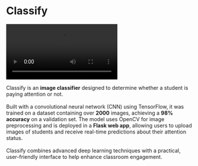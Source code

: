 # Classify

<div>
  <video src="https://github.com/user-attachments/assets/8c63ca0a-a42d-49c7-905c-7c18b652bf5c" width="300" controls>
    Your browser does not support the video tag.
  </video>
</div>

Classify is an **image classifier** designed to determine whether a student is paying attention or not. 
<br/>
<br/>
Built with a convolutional neural network (CNN) using TensorFlow, it was trained on a dataset containing over **2000** images, achieving a **98% accuracy** on a validation set. The model uses OpenCV for image preprocessing and is deployed in a **Flask web app**, allowing users to upload images of students and receive real-time predictions about their attention status. 
<br/>
<br/>
Classify combines advanced deep learning techniques with a practical, user-friendly interface to help enhance classroom engagement.
